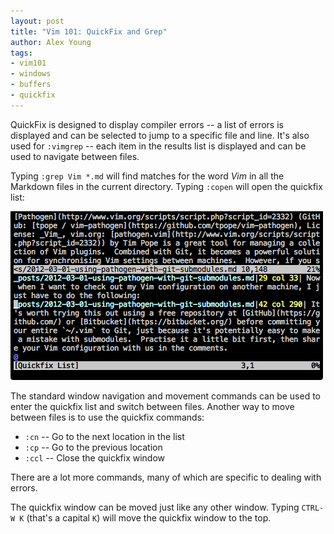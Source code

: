 ```yaml
---
layout: post
title: "Vim 101: QuickFix and Grep"
author: Alex Young
tags:
- vim101
- windows
- buffers
- quickfix
---
```


QuickFix is designed to display compiler errors -- a list of errors is displayed and can be selected to jump to a specific file and line.  It's also used for `:vimgrep` -- each item in the results list is displayed and can be used to navigate between files.

Typing `:grep Vim *.md` will find matches for the word _Vim_ in all the Markdown files in the current directory.  Typing `:copen` will open the quickfix list:

![QuickFix](/images/posts/vim101-quickfix.png)

The standard window navigation and movement commands can be used to enter the quickfix list and switch between files.  Another way to move between files is to use the quickfix commands:

* `:cn` -- Go to the next location in the list
* `:cp` -- Go to the previous location
* `:ccl` -- Close the quickfix window

There are a lot more commands, many of which are specific to dealing with errors.

The quickfix window can be moved just like any other window.  Typing `CTRL-W K` (that's a capital `K`) will move the quickfix window to the top.
